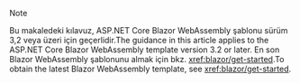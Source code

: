 > [!NOTE]
> <span data-ttu-id="23250-101">Bu makaledeki kılavuz, ASP.NET Core Blazor WebAssembly şablonu sürüm 3,2 veya üzeri için geçerlidir.</span><span class="sxs-lookup"><span data-stu-id="23250-101">The guidance in this article applies to the ASP.NET Core Blazor WebAssembly template version 3.2 or later.</span></span> <span data-ttu-id="23250-102">En son Blazor WebAssembly şablonunu almak için bkz. <xref:blazor/get-started>.</span><span class="sxs-lookup"><span data-stu-id="23250-102">To obtain the latest Blazor WebAssembly template, see <xref:blazor/get-started>.</span></span>
